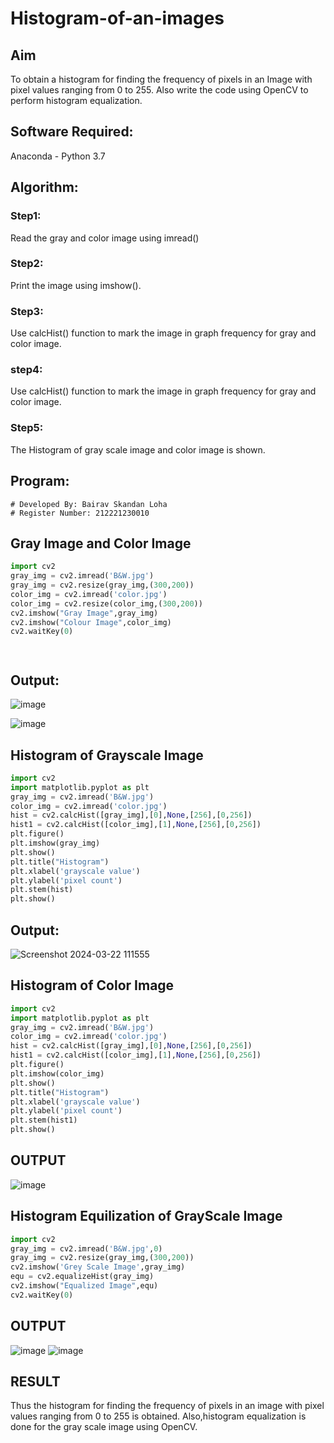 # Histogram-of-an-images
## Aim
To obtain a histogram for finding the frequency of pixels in an Image with pixel values ranging from 0 to 255. Also write the code using OpenCV to perform histogram equalization.

## Software Required:
Anaconda - Python 3.7

## Algorithm:
### Step1:
Read the gray and color image using imread()

### Step2:
Print the image using imshow().



### Step3:
Use calcHist() function to mark the image in graph frequency for gray and color image.

### step4:
Use calcHist() function to mark the image in graph frequency for gray and color image.

### Step5:
The Histogram of gray scale image and color image is shown.


## Program:
```
# Developed By: Bairav Skandan Loha
# Register Number: 212221230010
```
## Gray Image and Color Image
```python
import cv2
gray_img = cv2.imread('B&W.jpg')
gray_img = cv2.resize(gray_img,(300,200))
color_img = cv2.imread('color.jpg')
color_img = cv2.resize(color_img,(300,200))
cv2.imshow("Gray Image",gray_img)
cv2.imshow("Colour Image",color_img)
cv2.waitKey(0)




```
## Output:

![image](https://github.com/Goutham2306/Histogram-of-an-images/assets/138971154/7d3555af-9ed8-4d92-b68d-152acf28d13b)


![image](https://github.com/Goutham2306/Histogram-of-an-images/assets/138971154/82ab73ad-bb90-4c6e-9040-d53249da5ca1)


## Histogram of Grayscale Image

``` python
import cv2
import matplotlib.pyplot as plt
gray_img = cv2.imread('B&W.jpg')
color_img = cv2.imread('color.jpg')
hist = cv2.calcHist([gray_img],[0],None,[256],[0,256])
hist1 = cv2.calcHist([color_img],[1],None,[256],[0,256])
plt.figure()
plt.imshow(gray_img)
plt.show()
plt.title("Histogram")
plt.xlabel('grayscale value')
plt.ylabel('pixel count')
plt.stem(hist)
plt.show()
```









## Output:
![Screenshot 2024-03-22 111555](https://github.com/Goutham2306/Histogram-of-an-images/assets/138971154/b54863d4-bada-4114-a7de-0e19ba739879)
## Histogram of Color Image
``` python
import cv2
import matplotlib.pyplot as plt
gray_img = cv2.imread('B&W.jpg')
color_img = cv2.imread('color.jpg')
hist = cv2.calcHist([gray_img],[0],None,[256],[0,256])
hist1 = cv2.calcHist([color_img],[1],None,[256],[0,256])
plt.figure()
plt.imshow(color_img)
plt.show()
plt.title("Histogram")
plt.xlabel('grayscale value')
plt.ylabel('pixel count')
plt.stem(hist1)
plt.show()
```

## OUTPUT
![image](https://github.com/Goutham2306/Histogram-of-an-images/assets/138971154/d4c61171-763f-420f-a8e3-bd167a213015)

## Histogram Equilization of GrayScale Image
``` python
import cv2
gray_img = cv2.imread('B&W.jpg',0)
gray_img = cv2.resize(gray_img,(300,200))
cv2.imshow('Grey Scale Image',gray_img)
equ = cv2.equalizeHist(gray_img)
cv2.imshow("Equalized Image",equ)
cv2.waitKey(0)
```

## OUTPUT
![image](https://github.com/Goutham2306/Histogram-of-an-images/assets/138971154/c0adb7b1-6ec9-43ae-a5a7-833c4a863658)       ![image](https://github.com/Goutham2306/Histogram-of-an-images/assets/138971154/2b207e69-5e92-4a89-942b-8b6f435c0e98)

## RESULT
Thus the histogram for finding the frequency of pixels in an image with pixel values ranging from 0 to 255 is obtained. Also,histogram equalization is done for the gray scale image using OpenCV.



